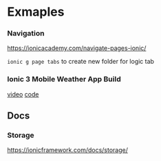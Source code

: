 
# Exmaples

### Navigation

https://ionicacademy.com/navigate-pages-ionic/

`ionic g page tabs` to create new folder for logic tab


### Ionic 3 Mobile Weather App Build

[video](https://www.youtube.com/watch?v=qs2n_poLarc)
[code](https://github.com/bradtraversy/iweather)

## Docs
### Storage
https://ionicframework.com/docs/storage/
